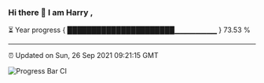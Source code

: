 ### Hi there 👋 I am Harry , 

⏳ Year progress { ██████████████████████▁▁▁▁▁▁▁▁ } 73.53 %

---

⏰ Updated on Sun, 26 Sep 2021 09:21:15 GMT

![Progress Bar CI](https://github.com/duykhang68/duykhang68/workflows/Progress%20Bar%20CI/badge.svg)
